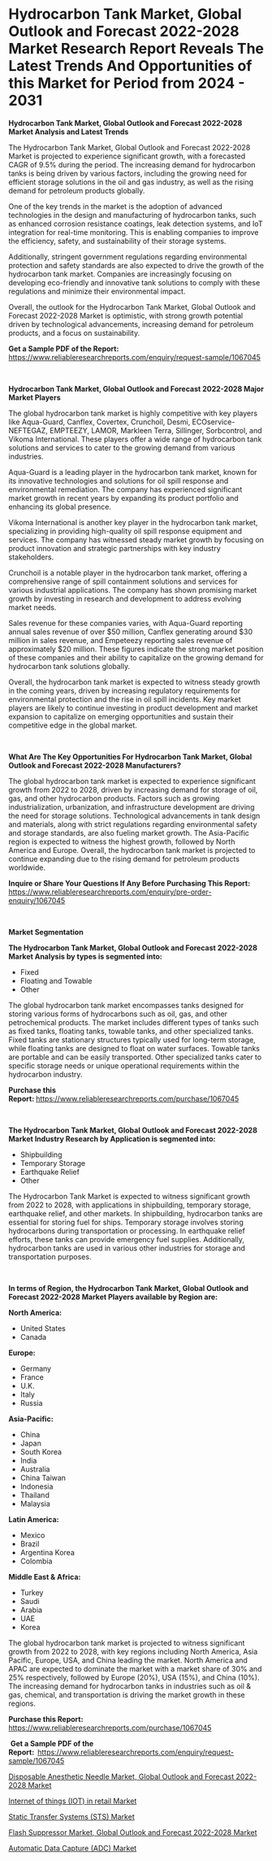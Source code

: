 <p><h1>Hydrocarbon Tank Market, Global Outlook and Forecast 2022-2028 Market Research Report Reveals The Latest Trends And Opportunities of this Market for Period from 2024 - 2031</h1></p><p><strong>Hydrocarbon Tank Market, Global Outlook and Forecast 2022-2028 Market Analysis and Latest Trends</strong></p>
<p><p>The Hydrocarbon Tank Market, Global Outlook and Forecast 2022-2028 Market is projected to experience significant growth, with a forecasted CAGR of 9.5% during the period. The increasing demand for hydrocarbon tanks is being driven by various factors, including the growing need for efficient storage solutions in the oil and gas industry, as well as the rising demand for petroleum products globally. </p><p>One of the key trends in the market is the adoption of advanced technologies in the design and manufacturing of hydrocarbon tanks, such as enhanced corrosion resistance coatings, leak detection systems, and IoT integration for real-time monitoring. This is enabling companies to improve the efficiency, safety, and sustainability of their storage systems.</p><p>Additionally, stringent government regulations regarding environmental protection and safety standards are also expected to drive the growth of the hydrocarbon tank market. Companies are increasingly focusing on developing eco-friendly and innovative tank solutions to comply with these regulations and minimize their environmental impact.</p><p>Overall, the outlook for the Hydrocarbon Tank Market, Global Outlook and Forecast 2022-2028 Market is optimistic, with strong growth potential driven by technological advancements, increasing demand for petroleum products, and a focus on sustainability.</p></p>
<p><strong>Get a Sample PDF of the Report:&nbsp;</strong> <a href="https://www.reliableresearchreports.com/enquiry/request-sample/1067045">https://www.reliableresearchreports.com/enquiry/request-sample/1067045</a></p>
<p>&nbsp;</p>
<p><strong>Hydrocarbon Tank Market, Global Outlook and Forecast 2022-2028 Major Market Players</strong></p>
<p><p>The global hydrocarbon tank market is highly competitive with key players like Aqua-Guard, Canflex, Covertex, Crunchoil, Desmi, ECOservice-NEFTEGAZ, EMPTEEZY, LAMOR, Markleen Terra, Sillinger, Sorbcontrol, and Vikoma International. These players offer a wide range of hydrocarbon tank solutions and services to cater to the growing demand from various industries.</p><p>Aqua-Guard is a leading player in the hydrocarbon tank market, known for its innovative technologies and solutions for oil spill response and environmental remediation. The company has experienced significant market growth in recent years by expanding its product portfolio and enhancing its global presence.</p><p>Vikoma International is another key player in the hydrocarbon tank market, specializing in providing high-quality oil spill response equipment and services. The company has witnessed steady market growth by focusing on product innovation and strategic partnerships with key industry stakeholders.</p><p>Crunchoil is a notable player in the hydrocarbon tank market, offering a comprehensive range of spill containment solutions and services for various industrial applications. The company has shown promising market growth by investing in research and development to address evolving market needs.</p><p>Sales revenue for these companies varies, with Aqua-Guard reporting annual sales revenue of over $50 million, Canflex generating around $30 million in sales revenue, and Empeteezy reporting sales revenue of approximately $20 million. These figures indicate the strong market position of these companies and their ability to capitalize on the growing demand for hydrocarbon tank solutions globally. </p><p>Overall, the hydrocarbon tank market is expected to witness steady growth in the coming years, driven by increasing regulatory requirements for environmental protection and the rise in oil spill incidents. Key market players are likely to continue investing in product development and market expansion to capitalize on emerging opportunities and sustain their competitive edge in the global market.</p></p>
<p>&nbsp;</p>
<p><strong>What Are The Key Opportunities For Hydrocarbon Tank Market, Global Outlook and Forecast 2022-2028 Manufacturers?</strong></p>
<p><p>The global hydrocarbon tank market is expected to experience significant growth from 2022 to 2028, driven by increasing demand for storage of oil, gas, and other hydrocarbon products. Factors such as growing industrialization, urbanization, and infrastructure development are driving the need for storage solutions. Technological advancements in tank design and materials, along with strict regulations regarding environmental safety and storage standards, are also fueling market growth. The Asia-Pacific region is expected to witness the highest growth, followed by North America and Europe. Overall, the hydrocarbon tank market is projected to continue expanding due to the rising demand for petroleum products worldwide.</p></p>
<p><strong>Inquire or Share Your Questions If Any Before Purchasing This Report:</strong> <a href="https://www.reliableresearchreports.com/enquiry/pre-order-enquiry/1067045">https://www.reliableresearchreports.com/enquiry/pre-order-enquiry/1067045</a></p>
<p>&nbsp;</p>
<p><strong>Market Segmentation</strong></p>
<p><strong>The Hydrocarbon Tank Market, Global Outlook and Forecast 2022-2028 Market Analysis by types is segmented into:</strong></p>
<p><ul><li>Fixed</li><li>Floating and Towable</li><li>Other</li></ul></p>
<p><p>The global hydrocarbon tank market encompasses tanks designed for storing various forms of hydrocarbons such as oil, gas, and other petrochemical products. The market includes different types of tanks such as fixed tanks, floating tanks, towable tanks, and other specialized tanks. Fixed tanks are stationary structures typically used for long-term storage, while floating tanks are designed to float on water surfaces. Towable tanks are portable and can be easily transported. Other specialized tanks cater to specific storage needs or unique operational requirements within the hydrocarbon industry.</p></p>
<p><strong>Purchase this Report:&nbsp;</strong><a href="https://www.reliableresearchreports.com/purchase/1067045">https://www.reliableresearchreports.com/purchase/1067045</a></p>
<p>&nbsp;</p>
<p><strong>The Hydrocarbon Tank Market, Global Outlook and Forecast 2022-2028 Market Industry Research by Application is segmented into:</strong></p>
<p><ul><li>Shipbuilding</li><li>Temporary Storage</li><li>Earthquake Relief</li><li>Other</li></ul></p>
<p><p>The Hydrocarbon Tank Market is expected to witness significant growth from 2022 to 2028, with applications in shipbuilding, temporary storage, earthquake relief, and other markets. In shipbuilding, hydrocarbon tanks are essential for storing fuel for ships. Temporary storage involves storing hydrocarbons during transportation or processing. In earthquake relief efforts, these tanks can provide emergency fuel supplies. Additionally, hydrocarbon tanks are used in various other industries for storage and transportation purposes.</p></p>
<p>&nbsp;</p>
<p><strong>In terms of Region, the Hydrocarbon Tank Market, Global Outlook and Forecast 2022-2028 Market Players available by Region are:</strong></p>
<p>
    <p> <strong> North America: </strong>
        <ul>
            <li>United States</li>
            <li>Canada</li>
        </ul>
        </p> 
    <p> <strong> Europe: </strong>
        <ul>
            <li>Germany</li>
            <li>France</li>
            <li>U.K.</li>
            <li>Italy</li>
            <li>Russia</li>
        </ul>
        </p> 
    <p> <strong> Asia-Pacific: </strong>
        <ul>
            <li>China</li>
            <li>Japan</li>
            <li>South Korea</li>
            <li>India</li>
            <li>Australia</li>
            <li>China Taiwan</li>
            <li>Indonesia</li>
            <li>Thailand</li>
            <li>Malaysia</li>
        </ul>
        </p> 
    <p> <strong> Latin America: </strong>
        <ul>
            <li>Mexico</li>
            <li>Brazil</li>
            <li>Argentina Korea</li>
            <li>Colombia</li>
        </ul>
        </p> 
    <p> <strong> Middle East & Africa: </strong>
        <ul>
            <li>Turkey</li>
            <li>Saudi</li>
            <li>Arabia</li>
            <li>UAE</li>
            <li>Korea</li>
        </ul>
    </p>
    </p>
<p><p>The global hydrocarbon tank market is projected to witness significant growth from 2022 to 2028, with key regions including North America, Asia Pacific, Europe, USA, and China leading the market. North America and APAC are expected to dominate the market with a market share of 30% and 25% respectively, followed by Europe (20%), USA (15%), and China (10%). The increasing demand for hydrocarbon tanks in industries such as oil & gas, chemical, and transportation is driving the market growth in these regions.</p></p>
<p><strong>Purchase this Report: </strong><a href="https://www.reliableresearchreports.com/purchase/1067045">https://www.reliableresearchreports.com/purchase/1067045</a></p>
<p>&nbsp;<strong>Get a Sample PDF of the Report:&nbsp;&nbsp;</strong><a href="https://www.reliableresearchreports.com/enquiry/request-sample/1067045">https://www.reliableresearchreports.com/enquiry/request-sample/1067045</a></p>
<p><strong></strong></p>
<p><p><a href="https://github.com/vimar16th/Market-Research-Report-List-3/blob/main/disposable-anesthetic-needle-market-global-outlook-and-forecast-2022-2028-market.md">Disposable Anesthetic Needle Market, Global Outlook and Forecast 2022-2028 Market</a></p><p><a href="https://medium.com/@lauragriffin12/internet-of-things-iot-in-retail-market-competitive-analysis-market-trends-and-forecast-to-2031-ae2484f1d204">Internet of things (IOT) in retail Market</a></p><p><a href="https://medium.com/@oliviastone00/static-transfer-systems-sts-market-analysis-its-cagr-market-segmentation-and-global-industry-5e092d90ae08">Static Transfer Systems (STS) Market</a></p><p><a href="https://github.com/luckyshygirl/Market-Research-Report-List-3/blob/main/flash-suppressor-market-global-outlook-and-forecast-2022-2028-market.md">Flash Suppressor Market, Global Outlook and Forecast 2022-2028 Market</a></p><p><a href="https://medium.com/@oliviastone00/automatic-data-capture-adc-market-research-report-its-history-and-forecast-2024-to-2031-5948147bab39">Automatic Data Capture (ADC) Market</a></p></p>